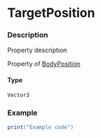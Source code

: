 # TargetPosition
### Description
Property description

Property of [BodyPosition](/classes/BodyPosition/)

#### Type
`Vector3`

### Example
```lua
print("Example code")
```
